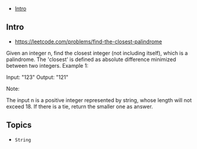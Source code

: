 - [Intro](#intro)

## Intro

- https://leetcode.com/problems/find-the-closest-palindrome

Given an integer n, find the closest integer (not including itself), which is a palindrome. 
The 'closest' is defined as absolute difference minimized between two integers.
Example 1:

Input: "123"
Output: "121"

Note:

The input n is a positive integer represented by string, whose length will not exceed 18.
If there is a tie, return the smaller one as answer.



## Topics

- `String`



